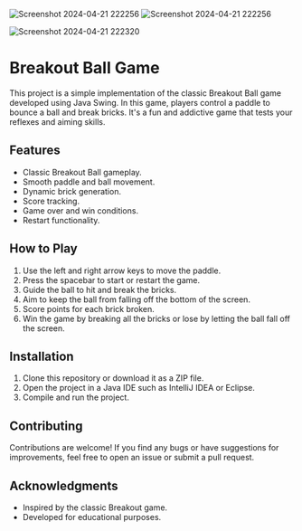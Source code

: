 
![Screenshot 2024-04-21 222256](https://github.com/tahaburaksahin/BrickBreaker/assets/99183230/7563a2f0-2307-4ed1-ab82-344b43e5c333)
![Screenshot 2024-04-21 222256](https://github.com/tahaburaksahin/BrickBreaker/assets/99183230/f28ae989-4b48-42a2-b14f-a709463188d9)

![Screenshot 2024-04-21 222320](https://github.com/tahaburaksahin/BrickBreaker/assets/99183230/abd30562-f427-425a-b1d5-847e7abf8320)

# Breakout Ball Game

This project is a simple implementation of the classic Breakout Ball game developed using Java Swing. In this game, players control a paddle to bounce a ball and break bricks. It's a fun and addictive game that tests your reflexes and aiming skills.

## Features

- Classic Breakout Ball gameplay.
- Smooth paddle and ball movement.
- Dynamic brick generation.
- Score tracking.
- Game over and win conditions.
- Restart functionality.

## How to Play

1. Use the left and right arrow keys to move the paddle.
2. Press the spacebar to start or restart the game.
3. Guide the ball to hit and break the bricks.
4. Aim to keep the ball from falling off the bottom of the screen.
5. Score points for each brick broken.
6. Win the game by breaking all the bricks or lose by letting the ball fall off the screen.

## Installation

1. Clone this repository or download it as a ZIP file.
2. Open the project in a Java IDE such as IntelliJ IDEA or Eclipse.
3. Compile and run the project.

## Contributing

Contributions are welcome! If you find any bugs or have suggestions for improvements, feel free to open an issue or submit a pull request.

## Acknowledgments

- Inspired by the classic Breakout game.
- Developed for educational purposes.

